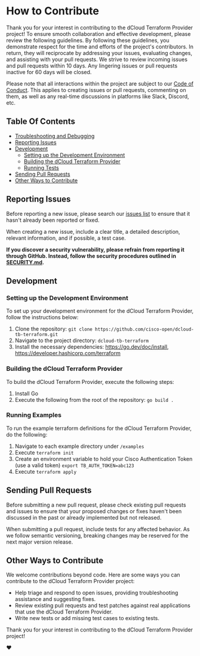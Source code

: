 # How to Contribute

Thank you for your interest in contributing to the dCloud Terraform Provider project! To ensure smooth collaboration and effective development, please review the following guidelines. By following these guidelines, you demonstrate respect for the time and efforts of the project's contributors. In return, they will reciprocate by addressing your issues, evaluating changes, and assisting with your pull requests. We strive to review incoming issues and pull requests within 10 days. Any lingering issues or pull requests inactive for 60 days will be closed.

Please note that all interactions within the project are subject to our [Code of Conduct](/CODE_OF_CONDUCT.md). This applies to creating issues or pull requests, commenting on them, as well as any real-time discussions in platforms like Slack, Discord, etc.

## Table Of Contents

- [Troubleshooting and Debugging](#troubleshooting-and-debugging)
- [Reporting Issues](#reporting-issues)
- [Development](#development)
    - [Setting up the Development Environment](#setting-up-the-development-environment)
    - [Building the dCloud Terraform Provider](#building-the-dcloud-topology-builder-go-client)
    - [Running Tests](#running-tests)
- [Sending Pull Requests](#sending-pull-requests)
- [Other Ways to Contribute](#other-ways-to-contribute)

## Reporting Issues

Before reporting a new issue, please search our [issues list](https://github.com/cisco-open/dcloud-tb-go-client/issues) to ensure that it hasn't already been reported or fixed.

When creating a new issue, include a clear title, a detailed description, relevant information, and if possible, a test case.

**If you discover a security vulnerability, please refrain from reporting it through GitHub. Instead, follow the security procedures outlined in [SECURITY.md](/SECURITY.md).**

## Development

### Setting up the Development Environment

To set up your development environment for the dCloud Terraform Provider, follow the instructions below:

1. Clone the repository: `git clone https://github.com/cisco-open/dcloud-tb-terraform.git`
2. Navigate to the project directory: `dcloud-tb-terraform`
3. Install the necessary dependencies: https://go.dev/doc/install, https://developer.hashicorp.com/terraform

### Building the dCloud Terraform Provider

To build the dCloud Terraform Provider, execute the following steps:

1. Install Go
2. Execute the following from the root of the repository: `go build .`

### Running Examples

To run the example terraform definitions for the dCloud Terraform Provider, do the following:

1. Navigate to each example directory under `/examples`
2. Execute `terraform init`
3. Create an environment variable to hold your Cisco Authentication Token (use a valid token) `export TB_AUTH_TOKEN=abc123`
4. Execute `terraform apply`

## Sending Pull Requests

Before submitting a new pull request, please check existing pull requests and issues to ensure that your proposed changes or fixes haven't been discussed in the past or already implemented but not released.

When submitting a pull request, include tests for any affected behavior. As we follow semantic versioning, breaking changes may be reserved for the next major version release.

## Other Ways to Contribute

We welcome contributions beyond code. Here are some ways you can contribute to the dCloud Terraform Provider project:

- Help triage and respond to open issues, providing troubleshooting assistance and suggesting fixes.
- Review existing pull requests and test patches against real applications that use the dCloud Terraform Provider.
- Write new tests or add missing test cases to existing tests.

Thank you for your interest in contributing to the dCloud Terraform Provider project!

:heart: